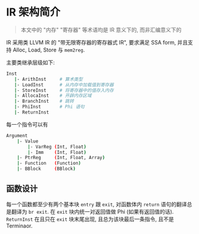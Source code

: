 # IR 架构简介

> 本文中的 "内存" "寄存器" 等术语均是 IR 意义下的, 而非汇编意义下的

IR 采用类 LLVM IR 的 "带无限寄存器的寄存器式 IR", 要求满足 SSA form, 并且支持 Alloc, Load, Store 与 `mem2reg`.

主要类继承层级如下:

```sh
Inst
   |- ArithInst     # 算术类型
   |- LoadInst      # 从内存中加载值到寄存器 
   |- StoreInst     # 将寄存器中的值存入内存
   |- AllocaInst    # 开辟内存区域
   |- BranchInst    # 跳转
   |- PhiInst       # Phi 语句
   |- ReturnInst
```

每一个指令可以有 

```sh
Argument
    |- Value
        |- VarReg (Int, Float)
        |- Imm    (Int, Float)
    |- PtrReg     (Int, Float, Array)
    |- Function   (Function)
    |- BBlock     (BBlock)
```

## 函数设计

每一个函数都至少有两个基本块 `entry` 跟 `exit`, 对函数体内 `return` 语句的翻译总是翻译为 `br exit`. 在 `exit` 块内统一对返回值做 Phi (如果有返回值的话). `ReturnInst` 在且只在 `exit` 块末尾出现, 且总为该块最后一条指令, 且不是 Terminaor.

